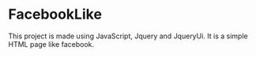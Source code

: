 # FacebookLike
This project is made using JavaScript, Jquery and JqueryUi. It is a simple HTML page like facebook.

